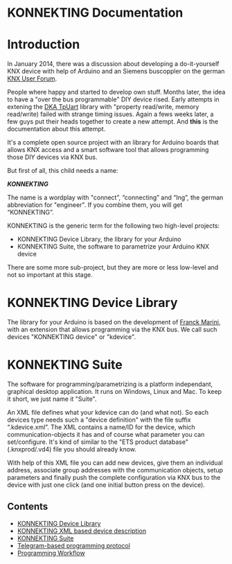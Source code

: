 # KONNEKTING Documentation

# Introduction

In January 2014, there was a discussion about developing a do-it-yourself KNX device with help of Arduino and an Siemens buscoppler on the german [KNX User Forum](http://knx-user-forum.de/forum/%C3%B6ffentlicher-bereich/knx-eib-forum/diy-do-it-yourself/33016-arduino-am-knx).

People where happy and started to develop own stuff. Months later, the idea to have a "over the bus programmable" DIY device rised. Early attempts in extening the [DKA TpUart](https://bitbucket.org/dka/arduino-tpuart) library with "property read/write, memory read/write) failed with strange timing issues. 
Again a fews weeks later, a few guys put their heads together to create a new attempt. And **this** is the documentation about this attempt.

It's a complete open source project with an library for Arduino boards that allows KNX access and a smart software tool that allows programming those DIY devices via KNX bus.

But first of all, this child needs a name:

***KONNEKTING***

The name is a wordplay with "connect”, “connecting” and “Ing”, the german abbreviation for "engineer". If you combine them, you will get “KONNEKTING”.


KONNEKTING is the generic term for the following two high-level projects:

* KONNEKTING Device Library, the library for your Arduino
* KONNEKTING Suite, the software to parametrize your Arduino KNX device

There are some more sub-project, but they are more or less low-level and not so important at this stage.

# KONNEKTING Device Library

The library for your Arduino is based on the development of [Franck Marini](https://github.com/franckmarini/KnxDevice), with an extension that allows programming via the KNX bus.
We call such devices "KONNEKTING device" or "kdevice".

# KONNEKTING Suite

The software for programming/parametrizing is a platform independant, graphical desktop application. It runs on Windows, Linux and Mac. To keep it short, we just name it "Suite".

An XML file defines what your kdevice can do (and what not). So each devices type needs such a "device definition" with the file suffix “.kdevice.xml”. The XML contains a name/ID for the device, which communication-objects it has and of course what parameter you can set/configure. It's kind of similar to the "ETS product database" (.knxprod/.vd4) file you should already know.

With help of this XML file you can add new devices, give them an individual address, associate group addresses with the communication objects, setup parameters and finally push the complete configuration via KNX bus to the device with just one click (and one initial button press on the device).


## Contents

- [KONNEKTING Device Library](konnekting_device_library.md)
- [KONNEKTING XML based device description](konnekting_xml_device_description.md)
- [KONNEKTING Suite](konnekting_suite.md)
- [Telegram-based programming protocol](protocol_general.md)
- [Programming Workflow](programming_workflow.md)
